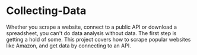 # Collecting-Data
Whether you scrape a website, connect to a public API or download a spreadsheet, you can't do data analysis without data. The first step is getting a hold of some. This project covers how to scrape popular websites like Amazon, and get data by connecting to an API. 
